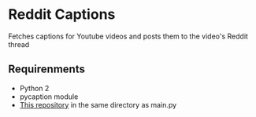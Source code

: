 # Reddit Captions
Fetches captions for Youtube videos and posts them to the video's Reddit thread

## Requirenments
- Python 2
- pycaption module
- [This repository](https://github.com/Mimerme/youtube-dl) in the same directory as main.py

